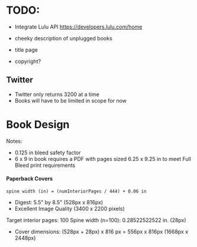 # TODO:

- Integrate Lulu API
  https://developers.lulu.com/home

- cheeky description of unplugged books
- title page
- copyright?

## Twitter

- Twitter only returns 3200 at a time
- Books will have to be limited in scope for now

# Book Design

Notes:

- 0.125 in bleed safety factor
- 6 x 9 in book requires a PDF with pages sized 6.25 x 9.25 in to meet Full Bleed print requirements

#### Paperback Covers

`spine width (in) = (numInteriorPages / 444) + 0.06 in`

- Digest: 5.5" by 8.5" (528px x 816px)
- Excellent Image Quality (3400 x 2200 pixels)

Target interior pages: 100
Spine width (n=100): 0.28522522522 in. (28px)

- Cover dimensions:
  (528px + 28px) x 816 px = 556px x 816px (1668px x 2448px)
